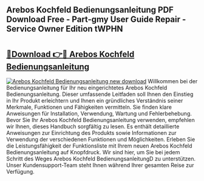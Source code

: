 ## Arebos Kochfeld Bedienungsanleitung PDF Download Free - Part-gmy User Guide Repair - Service Owner Edition tWPHN

# <h2><a href="http://df0rm0o.blite.top/?on=Arebos+Kochfeld+Bedienungsanleitung">🔗Download 👉🔴 Arebos Kochfeld Bedienungsanleitung</a></h2>

[![Arebos Kochfeld Bedienungsanleitung new download](https://i.imgur.com/lujVjoI.png)](http://df0rm0o.blite.top/?on=Arebos+Kochfeld+Bedienungsanleitung)
Willkommen bei der Bedienungsanleitung für Ihr neu eingerichtetes Arebos Kochfeld Bedienungsanleitung. Dieser umfassende Leitfaden soll Ihnen den Einstieg in Ihr Produkt erleichtern und Ihnen ein gründliches Verständnis seiner Merkmale, Funktionen und Fähigkeiten vermitteln. Sie finden klare Anweisungen für Installation, Verwendung, Wartung und Fehlerbehebung. Bevor Sie Ihr Arebos Kochfeld Bedienungsanleitung verwenden, empfehlen wir Ihnen, dieses Handbuch sorgfältig zu lesen. Es enthält detaillierte Anweisungen zur Einrichtung des Produkts sowie Informationen zur Verwendung der verschiedenen Funktionen und Möglichkeiten. Erleben Sie die Leistungsfähigkeit der Funktionsliste mit Ihrem neuen Arebos Kochfeld Bedienungsanleitung auf Knopfdruck. Wir sind hier, um Sie bei jedem Schritt des Weges Arebos Kochfeld BedienungsanleitungD zu unterstützen. Unser Kundensupport-Team steht Ihnen während Ihrer gesamten Reise zur Verfügung.
